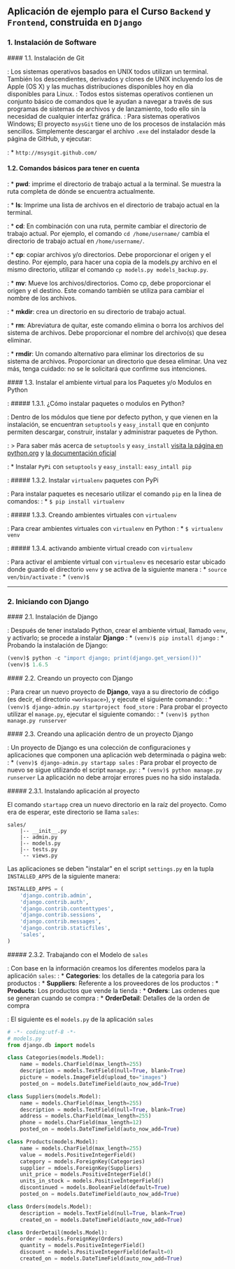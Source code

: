 ## Aplicación de ejemplo para el Curso `Backend` y `Frontend`, construida en `Django`

### 1. Instalación de Software

#### 1.1. Instalación de Git

: Los sistemas operativos basados ​​en UNIX todos utilizan un terminal. También los descendientes, derivados y clones de UNIX incluyendo los de Apple (OS X) y las muchas distribuciones disponibles hoy en día disponibles para Linux. 
: Todos estos sistemas operativos contienen un conjunto básico de comandos que le ayudan a navegar a través de sus programas de sistemas de archivos y de lanzamiento, todo ello sin la necesidad de cualquier interfaz gráfica.
: Para sistemas operativos Windows; El proyecto `msysGit` tiene uno de los procesos de instalación más sencillos. Simplemente descargar el archivo `.exe` del instalador desde la página de GitHub, y ejecutar:

:  * `http://msysgit.github.com/`

#### 1.2. Comandos básicos para tener en cuenta

: * **pwd**: imprime el directorio de trabajo actual a la terminal. Se muestra la ruta completa de dónde se encuentra actualmente. 

: * **ls**: Imprime una lista de archivos en el directorio de trabajo actual en la terminal.

: * **cd**: En combinación con una ruta, permite cambiar el directorio de trabajo actual. Por ejemplo, el comando `cd /home/username/` cambia el directorio de trabajo actual en `/home/username/`.

: * **cp**: copiar archivos y/o directorios. Debe proporcionar el origen y el destino. Por ejemplo, para hacer una copia de la models.py archivo en el mismo directorio, utilizar el comando `cp models.py models_backup.py`. 

: * **mv**: Mueve los archivos/directorios. Como cp, debe proporcionar el origen y el destino. Este comando también se utiliza para cambiar el nombre de los archivos.

: * **mkdir**: crea un directorio en su directorio de trabajo actual.

: * **rm**: Abreviatura de quitar, este comando elimina o borra los archivos del sistema de archivos. Debe proporcionar el nombre del archivo(s) que desea eliminar.

: * **rmdir**: Un comando alternativo para eliminar los directorios de su sistema de archivos. Proporcionar un directorio que desea eliminar. Una vez más, tenga cuidado: no se le solicitará que confirme sus intenciones. 

#### 1.3. Instalar el ambiente virtual para los Paquetes y/o Modulos en Python

: ##### 1.3.1. ¿Cómo instalar paquetes o modulos en Python?

:    Dentro de los módulos que tiene por defecto python, y que vienen en la instalación, se encuentran `setuptools` y `easy_install` que en conjunto permiten descargar, construir, instalar y administrar paquetes de Python.

:  > Para saber más acerca de `setuptools` y `easy_install` [visita la página en python.org](https://pypi.python.org/pypi/setuptools) y [la documentación oficial](http://pythonhosted.org//setuptools/)

:    * Instalar `PyPi` con `setuptools` y `easy_install`: `easy_intall pip`

: ##### 1.3.2. Instalar `virtualenv` paquetes con PyPi

:  Para instalar paquetes es necesario utilizar el comando `pip` en la linea de comandos:
:  * `$ pip install virtualenv`

: ##### 1.3.3. Creando ambientes virtuales con `virtualenv`

:  Para crear ambientes virtuales con `virtualenv` en Python
:  * `$ virtualenv venv`

: ##### 1.3.4. activando ambiente virtual creado con `virtualenv`

:  Para activar el ambiente virtual con `virtualenv` es necesario estar ubicado donde guardo el directorio `venv` y se activa de la siguiente manera
:  * `source ven/bin/activate`
:  * `(venv)$`

***

### 2. Iniciando con Django

#### 2.1. Instalación de Django

:  Después de tener instalado Python, crear el ambiente virtual, llamado `venv`, y activarlo; se procede a instalar **Django**
:  * `(venv)$ pip install django`
:  * Probando la instalación de Django:
```python
(venv)$ python -c "import django; print(django.get_version())"
(venv)$ 1.6.5
```

#### 2.2. Creando un proyecto con Django

:  Para crear un nuevo proyecto de **Django**, vaya a su directorio de código (es decir, el directorio `<workspace>`), y ejecute el siguiente comando:
:  * `(venv)$ django-admin.py startproject food_store`
:  Para probar el proyecto utilizar el `manage.py`, ejecutar el siguiente comando:
:  * `(venv)$ python manage.py runserver`


#### 2.3. Creando una aplicación dentro de un proyecto Django

:  Un proyecto de Django es una colección de configuraciones y aplicaciones que componen una aplicación web determinada o página web:
:  * `(venv)$ django-admin.py startapp sales`
:  Para probar el proyecto de nuevo se sigue utilizando el script `manage.py`:
:  * `(venv)$ python manage.py runserver`
La aplicación no debe arrojar errores pues no ha sido instalada.

##### 2.3.1. Instalando aplicación al proyecto

El comando `startapp` crea un nuevo directorio en la raíz del proyecto. Como era de esperar, este directorio se llama `sales`:

```
sales/
	|-- __init__.py
	|-- admin.py
	|-- models.py
	|-- tests.py
	`-- views.py
```
Las aplicaciones se deben "instalar" en el script `settings.py` en la tupla `INSTALLED_APPS` de la siguiente manera:
```python
INSTALLED_APPS = (
    'django.contrib.admin',
    'django.contrib.auth',
    'django.contrib.contenttypes',
    'django.contrib.sessions',
    'django.contrib.messages',
    'django.contrib.staticfiles',
    'sales',
)
```

##### 2.3.2. Trabajando con el Modelo de `sales`

:  Con base en la información creamos los diferentes modelos para la aplicación `sales`:
     : * **Categories**: los detalles de la categoria para los productos
     : * **Suppliers**: Referente a los proveedores de los productos
     : * **Products**: Los productos que vende la tienda
     : * **Orders**: Las ordenes que se generan cuando se compra
     : * **OrderDetail**: Detalles de la orden de compra

:  El siguiente es el `models.py` de la aplicación `sales`

```python
# -*- coding:utf-8 -*-
# models.py
from django.db import models

class Categories(models.Model):
	name = models.CharField(max_length=255)
	description = models.TextField(null=True, blank=True)
	picture = models.ImageField(upload_to="images")
	posted_on = models.DateTimeField(auto_now_add=True)

class Suppliers(models.Model):
	name = models.CharField(max_length=255)
	description = models.TextField(null=True, blank=True)
	address = models.CharField(max_length=255)
	phone = models.CharField(max_length=12)
	posted_on = models.DateTimeField(auto_now_add=True)

class Products(models.Model):
	name = models.CharField(max_length=255)
	value = models.PositiveIntegerField()
	category = models.ForeignKey(Categories)
	supplier = mdoels.ForeignKey(Suppliers)
	unit_price = models.PositiveIntegerField()
	units_in_stock = models.PositiveIntegerField()
	discontinued = models.BooleanField(default=True)
	posted_on = models.DateTimeField(auto_now_add=True)

class Orders(models.Model):
	description = models.TextField(null=True, blank=True)
	created_on = models.DateTimeField(auto_now_add=True)

class OrderDetail(models.Model):
	order = models.ForeignKey(Orders)
	quantity = models.PositiveIntegerField()
	discount = models.PositiveIntegerField(default=0)
	created_on = models.DateTimeField(auto_now_add=True)
```